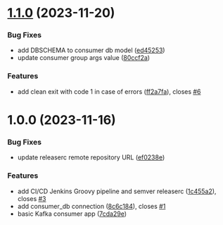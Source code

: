 # [1.1.0](https://github.com/csye7125-fall2023-group05/consumer/compare/v1.0.0...v1.1.0) (2023-11-20)


### Bug Fixes

* add DBSCHEMA to consumer db model ([ed45253](https://github.com/csye7125-fall2023-group05/consumer/commit/ed452536519870b487337b2f344d5a2f34eaccc3))
* update consumer group args value ([80ccf2a](https://github.com/csye7125-fall2023-group05/consumer/commit/80ccf2a889e1a6d08d74de1fe7c4ecc28d11ba3d))


### Features

* add clean exit with code 1 in case of errors ([ff2a7fa](https://github.com/csye7125-fall2023-group05/consumer/commit/ff2a7fa77888c61115fa3abd369bb42c30db2455)), closes [#6](https://github.com/csye7125-fall2023-group05/consumer/issues/6)

# 1.0.0 (2023-11-16)


### Bug Fixes

* update releaserc remote repository URL ([ef0238e](https://github.com/csye7125-fall2023-group05/consumer/commit/ef0238e6543b1fc0534be8a9804728f9184e5a8d))


### Features

* add CI/CD Jenkins Groovy pipeline and semver releaserc ([1c455a2](https://github.com/csye7125-fall2023-group05/consumer/commit/1c455a2e16ad36e138cdbbb1c719a581b256eeda)), closes [#3](https://github.com/csye7125-fall2023-group05/consumer/issues/3)
* add consumer_db connection ([8c6c184](https://github.com/csye7125-fall2023-group05/consumer/commit/8c6c184fe9067cd9e3faa731e4f14de3fefa73de)), closes [#1](https://github.com/csye7125-fall2023-group05/consumer/issues/1)
* basic Kafka consumer app ([7cda29e](https://github.com/csye7125-fall2023-group05/consumer/commit/7cda29ec940d0804a4f9ac5ec622022e2b940eb5))
